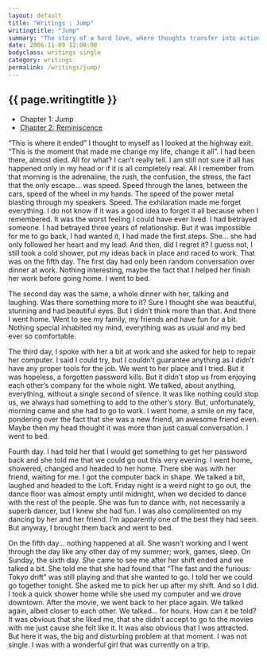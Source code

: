 ```yaml
---
layout: default
title: "Writings : Jump"
writingtitle: "Jump"
summary: "The story of a hard love, where thoughts transfer into actions."
date: 2006-11-09 12:00:00
bodyclass: writings single
category: writings
permalink: /writings/jump/
---
```


## {{ page.writingtitle }} ##

<aside>
    <ul>
        <li>Chapter 1: Jump</li>
        <li><a href="/writings/jump/page-2/">Chapter 2: Reminiscence</a></li>
    </ul>
</aside>

“This is where it ended” I thought to myself as I looked at the highway exit.
“This is the moment that made me change my life, change it all”. I had been
there, almost died. All for what? I can’t really tell. I am still not sure if
all has happened only in my head or if it is all completely real. All I remember
from that morning is the adrenaline, the rush, the confusion, the stress, the
fact that the only escape... was speed. Speed through the lanes, between the
cars, speed of the wheel in my hands. The speed of the power metal blasting
through my speakers. Speed. The exhilaration made me forget everything. I do not
know if it was a good idea to forget it all because when I remembered. It was
the worst feeling I could have ever lived. I had betrayed someone. I had
betrayed three years of relationship. But it was impossible for me to go back, I
had wanted it, I had made the first steps. She... she had only followed her
heart and my lead. And then, did I regret it? I guess not, I still took a cold
shower, put my ideas back in place and raced to work. That was on the fifth day.
The first day had only been random conversation over dinner at work. Nothing
interesting, maybe the fact that I helped her finish her work before going home.
I went to bed.

The second day was the same, a whole dinner with her, talking and laughing.
Was there something more to it? Sure I thought she was beautiful, stunning and
had beautiful eyes. But I didn’t think more than that. And there I went home.
Went to see my family, my friends and have fun for a bit. Nothing special
inhabited my mind, everything was as usual and my bed ever so comfortable.

The third day, I spoke with her a bit at work and she asked for help to
repair her computer. I said I could try, but I couldn’t guarantee anything as I
didn’t have any proper tools for the job. We went to her place and I tried. But
it was hopeless, a forgotten password kills. But it didn’t stop us from enjoying
each other’s company for the whole night. We talked, about anything, everything,
without a single second of silence. It was like nothing could stop us, we always
had something to add to the other’s story. But, unfortunately, morning came and
she had to go to work. I went home, a smile on my face, pondering over the fact
that she was a new friend, an awesome friend even. Maybe then my head thought it
was more than just casual conversation. I went to bed.

Fourth day. I had told her that I would get something to get her password
back and she told me that we could go out this very evening. I went home,
showered, changed and headed to her home. There she was with her friend, waiting
for me. I got the computer back in shape. We talked a bit, laughed and headed to
the Loft. Friday night is a weird night to go out, the dance floor was almost
empty until midnight, when we decided to dance with the rest of the people. She
was fun to dance with, not necessarily a superb dancer, but I knew she had fun.
I was also complimented on my dancing by her and her friend. I’m apparently one
of the best they had seen. But anyway, I brought them back and went to bed.

On the fifth day... nothing happened at all. She wasn’t working and I went
through the day like any other day of my summer; work, games, sleep. On Sunday,
the sixth day. She came to see me after her shift ended and we talked a bit. She
told me that she had found that “The fast and the furious: Tokyo drift” was
still playing and that she wanted to go. I told her we could go together
tonight. She asked me to pick her up after my shift. And so I did. I took a
quick shower home while she used my computer and we drove downtown. After the
movie, we went back to her place again. We talked again, albeit closer to each
other. We talked... for hours. How can it be told? It was obvious that she liked
me, that she didn’t accept to go to the movies with me just cause she felt like
it. It was also obvious that I was attracted. But here it was, the big and
disturbing problem at that moment. I was not single. I was with a wonderful girl
that was currently on a trip.